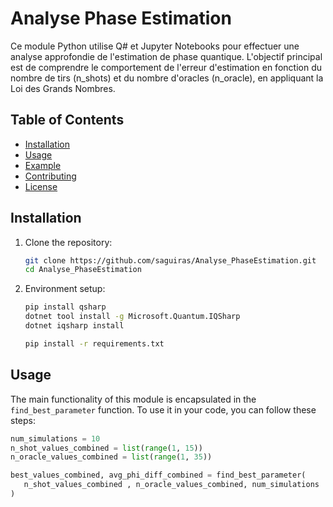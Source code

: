 

# Analyse Phase Estimation
Ce module Python utilise Q# et Jupyter Notebooks pour effectuer une analyse approfondie de l'estimation de phase quantique. L'objectif principal est de comprendre le comportement de l'erreur d'estimation en fonction du nombre de tirs (n_shots) et du nombre d'oracles (n_oracle), en appliquant la Loi des Grands Nombres.

## Table of Contents
- [Installation](#installation)
- [Usage](#usage)
- [Example](#example)
- [Contributing](#contributing)
- [License](#license)

## Installation

1. Clone the repository:

    ```bash
    git clone https://github.com/saguiras/Analyse_PhaseEstimation.git
    cd Analyse_PhaseEstimation
    ```

2. Environment setup:
    ```bash
    pip install qsharp
    dotnet tool install -g Microsoft.Quantum.IQSharp
    dotnet iqsharp install
    ```
    ```bash
    pip install -r requirements.txt
    ```
    

## Usage

The main functionality of this module is encapsulated in the `find_best_parameter` function. To use it in your code, you can follow these steps:

```python
num_simulations = 10
n_shot_values_combined = list(range(1, 15))
n_oracle_values_combined = list(range(1, 35))

best_values_combined, avg_phi_diff_combined = find_best_parameter(
   n_shot_values_combined , n_oracle_values_combined, num_simulations
)
```
